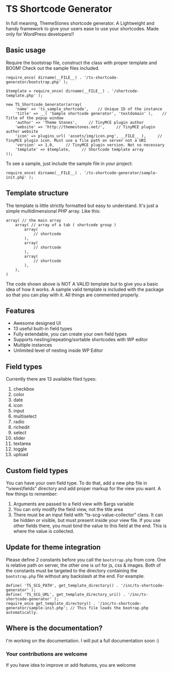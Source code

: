 # TS Shortcode Generator
In full meaning, ThemeStones shortcode generator. A Lightweight and handy framework to give your users ease to use your shortcodes. Made only for WordPress developers!!

## Basic usage
Require the bootstrap file, construct the class with proper template and BOOM! Check out the sample files included.

```
require_once( dirname(__FILE__) . '/ts-shortcode-generator/bootstrap.php' );

$template = require_once( dirname(__FILE__) . '/shortcode-template.php' );

new TS_Shortcode_Generator(array(
    'name' => 'ts_sample_shortcode',    // Unique ID of the instance
    'title' => __( 'Sample shortcode generator', 'textdomain' ),    // Title of the popup window
    'author' => 'Theme Stones',     // TinyMCE plugin author
    'website' => 'http://themestones.net/',     // TinyMCE plugin author website
    'icon' => plugins_url( 'assets/img/icon.png', __FILE__ ),     // TinyMCE plugin icon. Must use a file path on server not a URI
    'version' => 1.0,     // TinyMCE plugin version. Not so necessary
    'template' => $template,     // Shortcode template array
));
```
To see a sample, just include the sample file in your project:
```
require_once( dirname(__FILE__) . '/ts-shortcode-generator/sample-init.php' );
```
## Template structure
The template is little strictly formatted but easy to understand. It's just a simple multidimensional PHP array. Like this:

```
array( // the main array
    array( // array of a tab ( shortcode group )
        array(
            // shortcode
        ),
        array(
            // shortcode
        ),
        array(
            // shortcode
        ),
    ),
)
```
The code shown above is NOT A VALID template but to give you a basic idea of how it works. A sample valid template is included with the package so that you can play with it. All things are commented properly.

## Features
- Awesome designed UI
- 13 useful built-in field types
- Fully extendable, you can create your own field types
- Supports nesting/repeating/sortable shortcodes with WP editor
- Multiple instances
- Unlimited level of nesting inside WP Editor

## Field types
Currently there are 13 available filed types:

1. checkbox
2. color
3. date
4. icon
5. input
6. multiselect
7. radio
8. richedit
9. select
10. slider
11. textarea
12. toggle
13. upload

## Custom field types
You can have your own field type. To do that, add a new php file in "\views\fields" directory and add proper markup for the view you want. A few things to remember:

1. Arguments are passed to a field view with $args variable
2. You can only modify the field view, not the title area
3. There must be an input field with "ts-scg-value-collector" class. It can be hidden or visible, but must present inside your view file. If you use other fields there, you must bind the value to this field at the end. This is where the value is collected.

## Update for theme integration
Please define 2 constants before you call the `bootstrap.php` from core. One is relative path on server, the other one is url for js, css & images. Both of the constants must be targeted to the directory containing the `bootstrap.php` file without any backslash at the end. For example:

```
define( 'TS_SCG_PATH', get_template_directory() . '/inc/ts-shortcode-generator' );
define( 'TS_SCG_URL', get_template_directory_uri() . '/inc/ts-shortcode-generator' );
require_once get_template_directory() . '/inc/ts-shortcode-generator/sample-init.php'; // This file loads the bootrap.php automatically.
```
## Where is the documentation?
I'm working on the documentation. I will put a full documentation soon :)

### Your contributions are welcome
If you have idea to improve or add features, you are welcome
